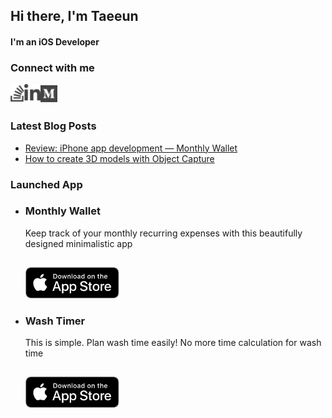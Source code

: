 ## Hi there, I'm Taeeun

#### I'm an iOS Developer
### Connect with me

[<img align="left" alt="stackoverflow" width="22px" src="icon/stack-overflow-brands.svg" />][stackoverflow]
[<img align="left" alt="linkedin" width="26px" src="icon/linkedin-in-brands.svg" />][linkedin]
[<img align="left" alt="medium" width="27px" src="icon/medium-brands.svg" />][medium]

<br />
<br />

### Latest Blog Posts

- [Review: iPhone app development — Monthly Wallet](https://taeeun-kim.medium.com/review-iphone-app-development-monthly-wallet-7f34d9f524ef)
- [How to create 3D models with Object Capture](https://taeeun-kim.medium.com/how-to-create-3d-models-with-object-capture-9b3d1226bd10)

### Launched App

- ### Monthly Wallet

  Keep track of your monthly recurring expenses with this beautifully designed minimalistic app

  [<img alt="Swift" width="150" src="icon/Download_on_the_App_Store_Badge_US-UK_RGB_blk_092917.svg" style="border-radius: 3px; margin-top: 15px;"/>][monthlyWallet]

- ### Wash Timer

  This is simple. Plan wash time easily! No more time calculation for wash time

  [<img alt="Swift" width="150" src="icon/Download_on_the_App_Store_Badge_US-UK_RGB_blk_092917.svg" style="border-radius: 3px; margin-top: 15px;"/>][washTimer]

[stackoverflow]: https://stackoverflow.com/users/15603993/taeeun-kim
[linkedin]: https://www.linkedin.com/in/taeeun-kim-a468b0219/
[medium]: https://taeeun-kim.medium.com
[monthlyWallet]: https://apps.apple.com/de/app/monthly-wallet/id1580920572
[washTimer]: https://apps.apple.com/app/wash-timer/id1627288865

<!-- https://fontawesome.com/license -->
